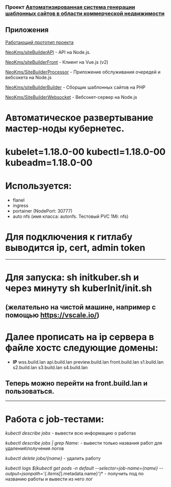 ### Проект [Автоматизированная система генерации шаблонных сайтов в области коммерческой недвижимости](https://front.jrgreez.ru/)
## Приложения

[Работающий прототип проекта](https://front.jrgreez.ru/)

[NeoKms/siteBuilderAPI](https://github.com/NeoKms/siteBuilderAPI) - API на Node.js.

[NeoKms/siteBuilderFront](https://github.com/NeoKms/siteBuilderFront) - Клиент на Vue.js (v2)

[NeoKms/SiteBuilderProcessor](https://github.com/NeoKms/SiteBuilderProcessor) - Приложение обслуживания очередей и вебсокета на Node.js

[NeoKms/siteBuilderBuilder](https://github.com/NeoKms/siteBuilderBuilder) -  Сборщик шаблонных сайтов на PHP

[NeoKms/SiteBuilderWebsocket](https://github.com/NeoKms/SiteBuilderWebsocket) - Вебсокет-сервер на Node.js

# Автоматическое развертывание мастер-ноды кубернетес. 
# kubelet=1.18.0-00 kubectl=1.18.0-00 kubeadm=1.18.0-00 
# Используется:
- flanel
- ingress
- portainer (NodePort: 30777)
- auto nfs (имя класса: autonfs. Тестовый PVC 1Mi: nfs)
# Для подключения к гитлабу выводится ip, cert, admin token
---
# Для запуска: sh initkuber.sh и через минуту sh kuberInit/init.sh 
## (желательно на чистой машине, например с помощью https://vscale.io/)
# Далее прописать на ip сервера в файле хостс следующие домены:
- __IP__ wss.build.lan api.build.lan preview.build.lan front.build.lan s1.build.lan s2.build.lan s3.build.lan s4.build.lan
## Теперь можно перейти на front.build.lan и пользоваться.
---
# Работа с job-тестами:
*kubectl describe jobs* - вывести всю информацию о работах

*kubectl describe jobs | grep Name:* - вывести только названия работ для удаления\получения логов

*kubectl delete jobs/{name}* - удалить работу

*kubectl logs $(kubectl get pods -n default --selector=job-name={name} --output=jsonpath='{.items[*].metadata.name}')* - получить под по названию работы и вывести из него лог
